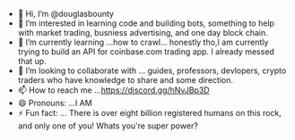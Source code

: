 - 👋 Hi, I’m @douglasbounty
- 👀 I’m interested in learning code and building bots, something to help with market trading, busniess advertising, and one day block chain. 
- 🌱 I’m currently learning ...how to crawl... honestly tho,I am currently trying to build an API for coinbase.com trading app. I already messed that up. 
- 💞️ I’m looking to collaborate with ... guides, professors, devlopers, crypto traders who have knowledge to share and some direction.
- 📫 How to reach me ...https://discord.gg/hNvJBp3D
- 😄 Pronouns: ...I AM
- ⚡ Fun fact: ... There is over eight billion registered humans on this rock, and only one of you! Whats you're super power?

<!---
douglasbounty/douglasbounty is a ✨ special ✨ repository because its `README.md` (this file) appears on your GitHub profile.
You can click the Preview link to take a look at your changes.
--->
